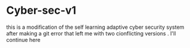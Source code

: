 # Cyber-sec-v1
this is a modification of the self learning adaptive cyber security system after making a git error that left me with two cionflicting versions . I'll continue here
